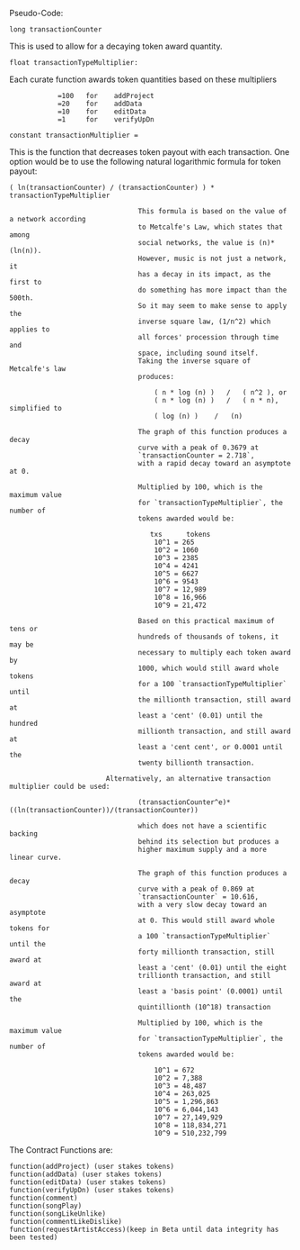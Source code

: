 
Pseudo-Code:

```
long transactionCounter
```
This is used to allow for a decaying token award quantity.
```
float transactionTypeMultiplier:
```
Each curate function awards token quantities based on these multipliers
```
            =100   for    addProject
            =20    for    addData
            =10    for    editData
            =1     for    verifyUpDn
```
```
constant transactionMultiplier =
```
This is the function that decreases token payout with each transaction. One option would be to use the following natural logarithmic formula for token payout:
```
( ln(transactionCounter) / (transactionCounter) ) * transactionTypeMultiplier
```

                                    This formula is based on the value of a network according
                                    to Metcalfe's Law, which states that among
                                    social networks, the value is (n)*(ln(n)).
                                    However, music is not just a network, it
                                    has a decay in its impact, as the first to
                                    do something has more impact than the 500th.
                                    So it may seem to make sense to apply the
                                    inverse square law, (1/n^2) which applies to
                                    all forces' procession through time and
                                    space, including sound itself.
                                    Taking the inverse square of Metcalfe's law
                                    produces:
```
                                    ( n * log (n) )   /   ( n^2 ), or
                                    ( n * log (n) )   /   ( n * n), simplified to
                                    ( log (n) )    /   (n)
```

                                    The graph of this function produces a decay
                                    curve with a peak of 0.3679 at
                                    `transactionCounter = 2.718`,
                                    with a rapid decay toward an asymptote at 0.

                                    Multiplied by 100, which is the maximum value
                                    for `transactionTypeMultiplier`, the number of
                                    tokens awarded would be:
```
                                   txs      tokens
                                    10^1 = 265
                                    10^2 = 1060
                                    10^3 = 2385
                                    10^4 = 4241
                                    10^5 = 6627
                                    10^6 = 9543
                                    10^7 = 12,989
                                    10^8 = 16,966
                                    10^9 = 21,472
```
                                    Based on this practical maximum of tens or
                                    hundreds of thousands of tokens, it may be
                                    necessary to multiply each token award by
                                    1000, which would still award whole tokens
                                    for a 100 `transactionTypeMultiplier` until
                                    the millionth transaction, still award at
                                    least a 'cent' (0.01) until the hundred
                                    millionth transaction, and still award at
                                    least a 'cent cent', or 0.0001 until the
                                    twenty billionth transaction.

                            Alternatively, an alternative transaction multiplier could be used:
```
                                (transactionCounter^e)*((ln(transactionCounter))/(transactionCounter))
```
                                    which does not have a scientific backing
                                    behind its selection but produces a
                                    higher maximum supply and a more linear curve.

                                    The graph of this function produces a decay
                                    curve with a peak of 0.869 at
                                    `transactionCounter` = 10.616,
                                    with a very slow decay toward an asymptote
                                    at 0. This would still award whole tokens for
                                    a 100 `transactionTypeMultiplier` until the
                                    forty millionth transaction, still award at
                                    least a 'cent' (0.01) until the eight
                                    trillionth transaction, and still award at
                                    least a 'basis point' (0.0001) until the
                                    quintillionth (10^18) transaction

                                    Multiplied by 100, which is the maximum value
                                    for `transactionTypeMultiplier`, the number of
                                    tokens awarded would be:
```   
                                    10^1 = 672
                                    10^2 = 7,388
                                    10^3 = 48,487
                                    10^4 = 263,025
                                    10^5 = 1,296,863
                                    10^6 = 6,044,143
                                    10^7 = 27,149,929
                                    10^8 = 118,834,271
                                    10^9 = 510,232,799
```   

The Contract Functions are:

```
function(addProject) (user stakes tokens)
function(addData) (user stakes tokens)
function(editData) (user stakes tokens)
function(verifyUpDn) (user stakes tokens)
function(comment)
function(songPlay)
function(songLikeUnlike)
function(commentLikeDislike)
function(requestArtistAccess)(keep in Beta until data integrity has been tested)
```


